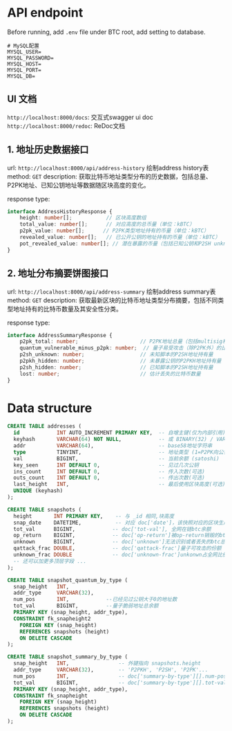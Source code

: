 # API endpoint

Before running, add `.env` file under BTC root, add setting to database.

```
# MySQL配置
MYSQL_USER=
MYSQL_PASSWORD=
MYSQL_HOST=
MYSQL_PORT=
MYSQL_DB=
```

## UI 文档
`http://localhost:8000/docs`: 交互式swagger ui doc
`http://localhost:8000/redoc`: ReDoc文档

## 1. 地址历史数据接口

url: `http://localhost:8000/api/address-history` 绘制address history表
method: `GET`
description: 获取比特币地址类型分布的历史数据，包括总量、P2PK地址、已知公钥地址等数据随区块高度的变化。

response type:
```typescript
interface AddressHistoryResponse {
    height: number[];           // 区块高度数组
    total_value: number[];      // 对应高度的总币量（单位：kBTC）
    p2pk_value: number[];      // P2PK类型地址持有的币量（单位：kBTC）
    revealed_value: number[];   // 已公开公钥的地址持有的币量（单位：kBTC）
    pot_revealed_value: number[]; // 潜在暴露的币量（包括已知公钥和P2SH unknown，单位：kBTC）
}
```


## 2. 地址分布摘要饼图接口

url: `http://localhost:8000/api/address-summary` 绘制address summary表
method: `GET`
description: 获取最新区块的比特币地址类型分布摘要，包括不同类型地址持有的比特币数量及其安全性分类。

response type: 
```typescript
interface AddressSummaryResponse {
    p2pk_total: number;                    // P2PK地址总量（包括multisig和compressed）
    quantum_vulnerable_minus_p2pk: number;  // 量子易受攻击（除P2PK外）的比特币数量
    p2sh_unknown: number;                  // 未知脚本的P2SH地址持有量
    p2pkh_hidden: number;                  // 未暴露公钥的P2PKH地址持有量
    p2sh_hidden: number;                   // 已知脚本的P2SH地址持有量
    lost: number;                          // 估计丢失的比特币数量
}
```




# Data structure

```sql
CREATE TABLE addresses (
  id            INT AUTO_INCREMENT PRIMARY KEY,  -- 自增主键(仅为内部引用)
  keyhash       VARCHAR(64) NOT NULL,            -- 或 BINARY(32) / VARBINARY / HEX ... 公钥hash
  addr          VARCHAR(64),                     -- base58地址字符串
  type          TINYINT,                         -- 地址类型 (1=P2PK向公钥支付,2=P2PK_comp压缩公钥,10=P2PKH,20=P2SH...)
  val           BIGINT,                          -- 当前余额 (satoshi)
  key_seen      INT DEFAULT 0,                   -- 见过几次公钥
  ins_count     INT DEFAULT 0,                   -- 传入次数(可选)
  outs_count    INT DEFAULT 0,                   -- 传出次数(可选)
  last_height   INT,                             -- 最后使用区块高度(可选)
  UNIQUE (keyhash)
);

CREATE TABLE snapshots (
  height       INT PRIMARY KEY,    -- 与 _id 相同,块高度
  snap_date    DATETIME,           -- 对应 doc['date']，该快照对应的区块生成时间
  tot_val      BIGINT,            -- doc['tot-val'], 全网在链btc余额
  op_return    BIGINT,            -- doc['op-return']被op-return销毁的btc总量
  unknown      BIGINT,            -- doc['unknown']无法识别或者丢失的btc总量
  qattack_frac DOUBLE,            -- doc['qattack-frac']量子可攻击的份额（0，1）
  unknown_frac DOUBLE             -- doc['unknown-frac']unkonwn占全网比例
  -- 还可以加更多顶层字段 ...
);

CREATE TABLE snapshot_quantum_by_type (
  snap_height   INT,
  addr_type     VARCHAR(32),
  num_pos       INT,            --已经见过公钥大于0的地址数
  tot_val       BIGINT,         --量子脆弱地址总余额
  PRIMARY KEY (snap_height, addr_type),
  CONSTRAINT fk_snapheight2
    FOREIGN KEY (snap_height)
    REFERENCES snapshots (height)
    ON DELETE CASCADE
);

CREATE TABLE snapshot_summary_by_type (
  snap_height   INT,                -- 外键指向 snapshots.height
  addr_type     VARCHAR(32),        -- 'P2PKH', 'P2SH', 'P2PK'...
  num_pos       INT,                -- doc['summary-by-type'][].num-pos 此类型地址余额大于零的地址数量
  tot_val       BIGINT,             -- doc['summary-by-type'][].tot-val 此类型地址总余额
  PRIMARY KEY (snap_height, addr_type),
  CONSTRAINT fk_snapheight
    FOREIGN KEY (snap_height) 
    REFERENCES snapshots (height)
    ON DELETE CASCADE
);


```

